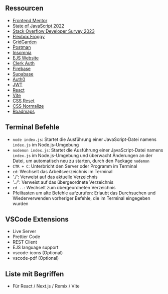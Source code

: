 ## Ressourcen

- [Frontend Mentor](https://www.frontendmentor.io/)
- [State of JavaScript 2022](https://2022.stateofjs.com/en-US/)
- [Stack Overflow Developer Survey 2023](https://survey.stackoverflow.co/2023/)
- [Flexbox Froggy](https://flexboxfroggy.com/#de)
- [GridGarden](https://cssgridgarden.com/#de)
- [Postman](https://www.postman.com/)
- [Insomnia](https://insomnia.rest/)
- [EJS Website](https://ejs.co/)
- [Clerk Auth](https://clerk.com/)
- [Firebase](https://firebase.google.com/)
- [Supabase](https://supabase.com/)
- [Auth0](https://auth0.com/)
- [JWT](https://jwt.io/)
- [React](https://react.dev/)
- [Vite](https://vitejs.dev/)
- [CSS Reset](https://meyerweb.com/eric/tools/css/reset/)
- [CSS Normalize](https://necolas.github.io/normalize.css/)
- [Roadmaps](https://roadmap.sh/)

## Terminal Befehle

- `node index.js`: Startet die Ausführung einer JavaScript-Datei namens `index.js` im Node.js-Umgebung
- `nodemon index.js`: Startet die Ausführung einer JavaScript-Datei namens `index.js` im Node.js-Umgebung und überwacht Änderungen an der Datei, um automatisch neu zu starten, durch den Package `nodemon`
- `CTR + C`: Unterbricht den Server oder Programm im Terminal
- `cd`: Wechselt das Arbeitsverzeichnis im Terminal
- './': Verweist auf das aktuelle Verzeichnis
- '../': Verweist auf das übergeordnete Verzeichnis
- `cd ..`: Wechselt zum übergeordneten Verzeichnis
- Pfeiltasten um alte Befehle aufzurufen: Erlaubt das Durchsuchen und Wiederverwenden vorheriger Befehle, die im Terminal eingegeben wurden

## VSCode Extensions

- Live Server
- Prettier Code
- REST Client
- EJS language support
- vscode-icons (Optional)
- vscode-pdf (Optional)

## Liste mit Begriffen

- Für React / Next.js / Remix / Vite

